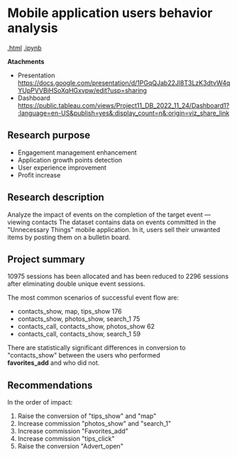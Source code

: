 # Mobile application users behavior analysis

[.html](https://github.com/Lalerie/Portfolio/blob/main/Project_1_Mobile_app/Project11_2022.12.04_ver7_final.html)
[.ipynb](https://github.com/Lalerie/Portfolio/blob/main/Project_1_Mobile_app/Project11_2022.12.04_ver7_final.ipynb)

**Atachments**
- Presentation https://docs.google.com/presentation/d/1PGqQJab22Jl8T3LzK3dtvW4qYUpPVVBiHSoXqHGxvpw/edit?usp=sharing
- Dashboard https://public.tableau.com/views/Project11_DB_2022_11_24/Dashboard1?:language=en-US&publish=yes&:display_count=n&:origin=viz_share_link

## Research purpose
- Engagement management enhancement  
- Application growth points detection 
- User experience improvement 
- Profit increase

## Research description
Analyze the impact of events on the completion of the target event — viewing contacts
The dataset contains data on events committed in the "Unnecessary Things" mobile application. In it, users sell their unwanted items by posting them on a bulletin board.

## Project summary
10975 sessions has been allocated and has been reduced to 2296 sessions after eliminating double unique event sessions.  

The most common scenarios of successful event flow are:  
- contacts_show, map, tips_show                176
- contacts_show, photos_show, search_1          75
- contacts_call, contacts_show, photos_show     62
- contacts_call, contacts_show, search_1        59

There are statistically significant differences in conversion to "contacts_show" between the users who performed  
**favorites_add** and who did not.  

## Recommendations
In the order of impact:
1. Raise the conversion of "tips_show" and "map" 
2. Increase commission "photos_show" and "search_1" 
3. Increase commission "Favorites_add" 
4. Increase commission "tips_click" 
5. Raise the conversion "Advert_open" 
